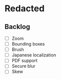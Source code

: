 # Redacted

## Backlog

- [ ] Zoom
- [ ] Bounding boxes
- [ ] Brush
- [ ] Japanese localization
- [ ] PDF support
- [ ] Secure blur
- [ ] Skew
